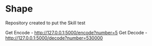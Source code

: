 # Shape
Repository created to put the Skill test 

Get Encode - http://127.0.0.1:5000/encode?number=5
Get Decode - http://127.0.0.1:5000/decode?number=530000

